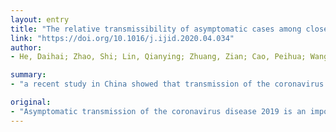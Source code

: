 ```yaml
---
layout: entry
title: "The relative transmissibility of asymptomatic cases among close contacts"
link: "https://doi.org/10.1016/j.ijid.2020.04.034"
author:
- He, Daihai; Zhao, Shi; Lin, Qianying; Zhuang, Zian; Cao, Peihua; Wang, Maggie H.; Yang, Lin

summary:
- "a recent study in China showed that transmission of the coronavirus disease 2019 is comparable to that of symptomatic cases. This is the first time the relative transmissibility of asymptomatic COVID-19 cases is quantified. Here we showed that the conclusion may depend on how we interpret the data. To best our knowledge, this is the. first time that relative transmission of the relative transmission. of the COVID-19 cases was quantified in China."

original:
- "Asymptomatic transmission of the coronavirus disease 2019 is an important topic. A recent study in China showed that transmissibility of the asymptomatic cases is comparable to that of symptomatic cases. Here we showed that the conclusion may depend on how we interpret the data. To the best of our knowledge, this is the first time the relative transmissibility of asymptomatic COVID-19 cases is quantified."
---
```


